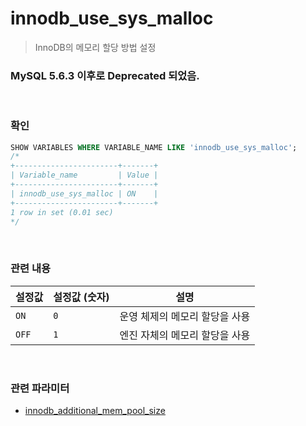 innodb_use_sys_malloc
===
>InnoDB의 메모리 할당 방법 설정

### MySQL 5.6.3 이후로 Deprecated 되었음.

<br>

### 확인
```sql
SHOW VARIABLES WHERE VARIABLE_NAME LIKE 'innodb_use_sys_malloc';
/*
+-----------------------+-------+
| Variable_name         | Value |
+-----------------------+-------+
| innodb_use_sys_malloc | ON    |
+-----------------------+-------+
1 row in set (0.01 sec)
*/
```

<br>

### 관련 내용
|설정값|설정값 (숫자)|설명|
|-|-|-|
|`ON`|`0`|운영 체제의 메모리 할당을 사용|
|`OFF`|`1`|엔진 자체의 메모리 할당을 사용|

<br>

### 관련 파라미터
* [innodb_additional_mem_pool_size](./innodb_additional_mem_pool_size.md)

<br>
